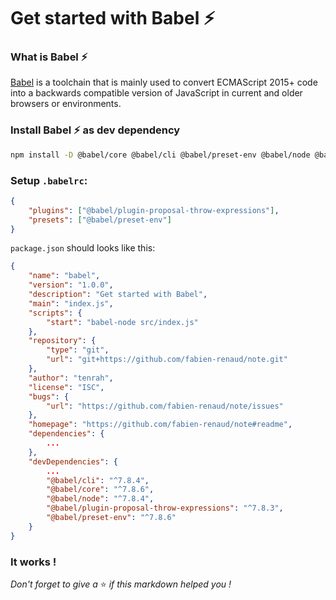 # Get started with Babel ⚡

### What is Babel ⚡

[Babel](https://www.npmjs.com/package/@babel/core) is a toolchain that is mainly used to convert ECMAScript 2015+ code into a backwards compatible version of JavaScript in current and older browsers or environments.
 
### Install Babel ⚡ as dev dependency
 
```sh
npm install -D @babel/core @babel/cli @babel/preset-env @babel/node @babel/plugin-proposal-throw-expressions
```

### Setup `.babelrc`:

```json
{
    "plugins": ["@babel/plugin-proposal-throw-expressions"],
    "presets": ["@babel/preset-env"]
}
```

`package.json` should looks like this:

```json
{
    "name": "babel",
    "version": "1.0.0",
    "description": "Get started with Babel",
    "main": "index.js",
    "scripts": {
        "start": "babel-node src/index.js"
    },
    "repository": {
        "type": "git",
        "url": "git+https://github.com/fabien-renaud/note.git"
    },
    "author": "tenrah",
    "license": "ISC",
    "bugs": {
        "url": "https://github.com/fabien-renaud/note/issues"
    },
    "homepage": "https://github.com/fabien-renaud/note#readme",
    "dependencies": {
        ...
    },
    "devDependencies": {
        ...
        "@babel/cli": "^7.8.4",
        "@babel/core": "^7.8.6",
        "@babel/node": "^7.8.4",
        "@babel/plugin-proposal-throw-expressions": "^7.8.3",
        "@babel/preset-env": "^7.8.6"
    }
}
```

### It works !
*Don't forget to give a* ⭐️ *if this markdown helped you !*
